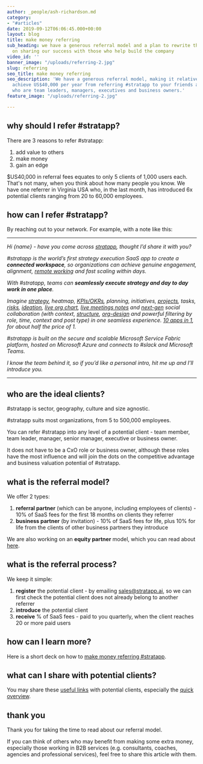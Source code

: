 ```yaml
---
author: _people/ash-richardson.md
category:
- "#articles"
date: 2019-09-12T06:06:45.000+00:00
layout: blog
title: make money referring
sub_heading: we have a generous referral model and a plan to rewrite the SaaS playbook
  on sharing our success with those who help build the company
video_id: ''
banner_image: "/uploads/referring-2.jpg"
slug: referring
seo_title: make money referring
seo_description: 'We have a generous referral model, making it relatively easy to
  achieve US$40,000 per year from referring #stratapp to your friends and colleagues
  who are team leaders, managers, executives and business owners.'
feature_image: "/uploads/referring-2.jpg"

---
```

## why should I refer #stratapp?

There are 3 reasons to refer #stratapp:

1. add value to others
2. make money
3. gain an edge

$US40,000 in referral fees equates to only 5 clients of 1,000 users each.  That's not many, when you think about how many people you know.  We have one referrer in Virginia USA who, in the last month, has introduced 6x potential clients ranging from 20 to 60,000 employees.

## how can I refer #stratapp?

By reaching out to your network.  For example, with a note like this:

***

_Hi {name} - have you come across_ [_stratapp_](https://stratapp.ai "stratapp")_, thought I’d share it with you?_

_#stratapp is the world’s first strategy execution SaaS app to create a **connected workspace**, so organizations can achieve genuine engagement, alignment,_ [_remote working_](https://stratapp.ai/blog/working-remotely/ "remote working") _and fast scaling within days._

_With #stratapp, teams can **seamlessly execute strategy and day to day work in one place**._

_Imagine_ [_strategy_](https://stratapp.ai/blog/strategic-planning-software-with-a-strategy-tree-hierarchy/ "2 tips for communicating strategy")_, heatmap,_ [_KPIs/OKRs_](https://stratapp.ai/blog/KPI-software-OKR-software-short-version/ "KPIs OKRs")_, planning, initiatives,_ [_projects_](https://stratapp.ai/blog/work-collaboration-is-still-a-blindspot-for-senior-execs/ "project workboards")_, tasks,_ [_risks_](https://stratapp.ai/blog/risk-management/ "risk management")_,_ [_ideation_](https://stratapp.ai/blog/crowdsource-ideas-to-drive-ideation-and-innovation/ "ideation")_,_ [_live org chart_](https://stratapp.ai/blog/live-org-chart-software/ "live org chart")_,_ [_live meetings notes_](https://stratapp.ai/blog/live-meeting-notes-plus-capture-tasks-across-all-of-your-meetings/ "live meeting notes") _and_ [_next-gen_](https://stratapp.ai/blog/radical-transparency/ "next gen and radical transparency") _social collaboration (with context,_ [_structure_](https://stratapp.ai/blog/social-apps-with-structure-reduce-noise/ "social with structure")_,_ [_org-design_](https://stratapp.ai/blog/social-collaboration-apps-with-org-design-and-structure-short-version/ "social with org design") _and powerful filtering by role, time, context and post type) in one seamless experience._ [_10 apps in 1_](https://stratapp.ai/blog/stratapp-explainer-video/ "10 apps in 1")_, for about half the price of 1._

_#stratapp is built on the secure and scalable Microsoft Service Fabric platform, hosted on Microsoft Azure and connects to #slack and Microsoft Teams._

_I know the team behind it, so if you’d like a personal intro, hit me up and I’ll introduce you._

***

## who are the ideal clients?

\#stratapp is sector, geography, culture and size agnostic.

\#stratapp suits most organizations, from 5 to 500,000 employees.

You can refer #stratapp into any level of a potential client - team member, team leader, manager, senior manager, executive or business owner.

It does not have to be a CxO role or business owner, although these roles have the most influence and will join the dots on the competitive advantage and business valuation potential of #stratapp.

## what is the referral model?

We offer 2 types:

1. **referral partner** (which can be anyone, including employees of clients) - 10% of SaaS fees for the first 18 months on clients they referrer
2. **business partner** (by invitation) - 10% of SaaS fees for life, plus 10% for life from the clients of other business partners they introduce

We are also working on an **equity partner** model, which you can read about [here](http://bit.ly/make-money-referring-stratapp "make money referring #stratapp").

## what is the referral process?

We keep it simple:

1. **register** the potential client - by emailing sales@stratapp.ai, so we can first check the potential client does not already belong to another referrer
2. **introduce** the potential client
3. **receive** % of SaaS fees - paid to you quarterly, when the client reaches 20 or more paid users

## how can I learn more?

Here is a short deck on how to [make money referring #stratapp](http://bit.ly/make-money-referring-stratapp "make money referring #stratapp").

## what can I share with potential clients?

You may share these [useful links](https://support.stratapp.ai/portal/kb/articles/useful-links "useful links") with potential clients, especially the [quick overview](http://bit.ly/stratapp-quick-overview  "quick overview").

## thank you

Thank you for taking the time to read about our referral model.

If you can think of others who may benefit from making some extra money, especially those working in B2B services (e.g. consultants, coaches, agencies and professional services), feel free to share this article with them.